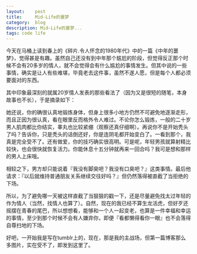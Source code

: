 ```yaml
---
layout:    post
title:     Mid-Life的噩梦
category:  blog
description: Mid-Life的噩梦...
tags: code life
---
```

今天在马桶上读到春上的《碎片.令人怀念的1980年代》中的一篇《中年的噩梦》，觉得甚是有趣。虽然自己还没有到中年那个尴尬的阶段，但觉得反正那个时候不会有20多岁的情人，就不会觉得会有什么尴尬的事情发生。但其中说的一些事情，确实是让人有些难堪，毕竟老去这件事，虽然不遂人愿，但是每个人都必须要面对的东西。

其中印象最深刻的就属20岁情人发表的那些看法了（因为又是很短的随笔，本身故事也不长），于是摘录如下：

她还说，你的确很认真地锻炼身体，但身上很多小地方仍然不可避免地逐渐走形，而且正因为很认真，看在眼里反而格外令人难过。不论你怎么锻炼，一般的二十岁男人肌肉都比你结实，睾丸也比较紧绷（观察还真仔细啊）。再说你不是开始秃头了吗？告诉你，只是秃头的话倒还好，你是连阴毛都开始变白了。一看到那个，我真是完全受不了。还有做爱，你的技巧确实很高明。可是呢，年轻男孩就算射精比较快，也会很快就恢复活力。你能休息十五分钟就再来一回合吗？我可是想和那样的男人上床哦。

相较之下，男方却只能说着『我没有脚臭吧？我没有口臭吧？』这类事情。最后他请求：『以后就维持普通朋友关系继续交往好吗？』但仍然落得被直截了当拒绝的下场。

所以，为了避免哪一天被这样直截了当狠狠的戳一下，还是尽量避免找太过年轻的作为情人（当然，找情人也算了）。自然，现在的我已经不算生龙活虎，但好歹还摇摆在青春的尾巴，所以想想看，能够和一个人一起变老，也算是一件幸福和幸运的事情，至少到那个时候不会有人嫌弃你，即便『看都懒得看你一眼』也不会落得自尊扫地的下场。

好吧，一开始我是写在tumblr上的，现在，那是我的主战场，但第一篇博客那么多图片，实在受不了，即发到这里了。